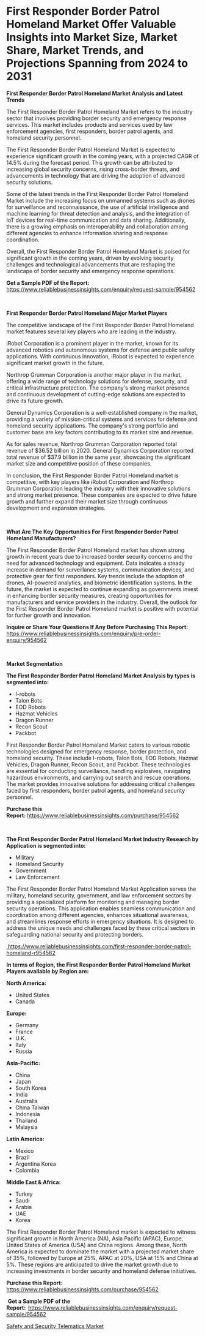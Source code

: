 <p><h1>First Responder Border Patrol Homeland Market Offer Valuable Insights into Market Size, Market Share, Market Trends, and Projections Spanning from 2024 to 2031</h1></p><p><strong>First Responder Border Patrol Homeland Market Analysis and Latest Trends</strong></p>
<p><p>The First Responder Border Patrol Homeland Market refers to the industry sector that involves providing border security and emergency response services. This market includes products and services used by law enforcement agencies, first responders, border patrol agents, and homeland security personnel.</p><p>The First Responder Border Patrol Homeland Market is expected to experience significant growth in the coming years, with a projected CAGR of 14.5% during the forecast period. This growth can be attributed to increasing global security concerns, rising cross-border threats, and advancements in technology that are driving the adoption of advanced security solutions.</p><p>Some of the latest trends in the First Responder Border Patrol Homeland Market include the increasing focus on unmanned systems such as drones for surveillance and reconnaissance, the use of artificial intelligence and machine learning for threat detection and analysis, and the integration of IoT devices for real-time communication and data sharing. Additionally, there is a growing emphasis on interoperability and collaboration among different agencies to enhance information sharing and response coordination.</p><p>Overall, the First Responder Border Patrol Homeland Market is poised for significant growth in the coming years, driven by evolving security challenges and technological advancements that are reshaping the landscape of border security and emergency response operations.</p></p>
<p><strong>Get a Sample PDF of the Report:&nbsp;</strong> <a href="https://www.reliablebusinessinsights.com/enquiry/request-sample/954562">https://www.reliablebusinessinsights.com/enquiry/request-sample/954562</a></p>
<p>&nbsp;</p>
<p><strong>First Responder Border Patrol Homeland Major Market Players</strong></p>
<p><p>The competitive landscape of the First Responder Border Patrol Homeland market features several key players who are leading in the industry. </p><p>iRobot Corporation is a prominent player in the market, known for its advanced robotics and autonomous systems for defense and public safety applications. With continuous innovation, iRobot is expected to experience significant market growth in the future. </p><p>Northrop Grumman Corporation is another major player in the market, offering a wide range of technology solutions for defense, security, and critical infrastructure protection. The company's strong market presence and continuous development of cutting-edge solutions are expected to drive its future growth.</p><p>General Dynamics Corporation is a well-established company in the market, providing a variety of mission-critical systems and services for defense and homeland security applications. The company's strong portfolio and customer base are key factors contributing to its market size and revenue.</p><p>As for sales revenue, Northrop Grumman Corporation reported total revenue of $36.52 billion in 2020. General Dynamics Corporation reported total revenue of $37.9 billion in the same year, showcasing the significant market size and competitive position of these companies.</p><p>In conclusion, the First Responder Border Patrol Homeland market is competitive, with key players like iRobot Corporation and Northrop Grumman Corporation leading the industry with their innovative solutions and strong market presence. These companies are expected to drive future growth and further expand their market size through continuous development and expansion strategies.</p></p>
<p>&nbsp;</p>
<p><strong>What Are The Key Opportunities For First Responder Border Patrol Homeland Manufacturers?</strong></p>
<p><p>The First Responder Border Patrol Homeland market has shown strong growth in recent years due to increased border security concerns and the need for advanced technology and equipment. Data indicates a steady increase in demand for surveillance systems, communication devices, and protective gear for first responders. Key trends include the adoption of drones, AI-powered analytics, and biometric identification systems. In the future, the market is expected to continue expanding as governments invest in enhancing border security measures, creating opportunities for manufacturers and service providers in the industry. Overall, the outlook for the First Responder Border Patrol Homeland market is positive with potential for further growth and innovation.</p></p>
<p><strong>Inquire or Share Your Questions If Any Before Purchasing This Report:</strong> <a href="https://www.reliablebusinessinsights.com/enquiry/pre-order-enquiry/954562">https://www.reliablebusinessinsights.com/enquiry/pre-order-enquiry/954562</a></p>
<p>&nbsp;</p>
<p><strong>Market Segmentation</strong></p>
<p><strong>The First Responder Border Patrol Homeland Market Analysis by types is segmented into:</strong></p>
<p><ul><li>I-robots</li><li>Talon Bots</li><li>EOD Robots</li><li>Hazmat Vehicles</li><li>Dragon Runner</li><li>Recon Scout</li><li>Packbot</li></ul></p>
<p><p>First Responder Border Patrol Homeland Market caters to various robotic technologies designed for emergency response, border protection, and homeland security. These include I-robots, Talon Bots, EOD Robots, Hazmat Vehicles, Dragon Runner, Recon Scout, and Packbot. These technologies are essential for conducting surveillance, handling explosives, navigating hazardous environments, and carrying out search and rescue operations. The market provides innovative solutions for addressing critical challenges faced by first responders, border patrol agents, and homeland security personnel.</p></p>
<p><strong>Purchase this Report:&nbsp;</strong><a href="https://www.reliablebusinessinsights.com/purchase/954562">https://www.reliablebusinessinsights.com/purchase/954562</a></p>
<p>&nbsp;</p>
<p><strong>The First Responder Border Patrol Homeland Market Industry Research by Application is segmented into:</strong></p>
<p><ul><li>Military</li><li>Homeland Security</li><li>Government</li><li>Law Enforcement</li></ul></p>
<p><p>The First Responder Border Patrol Homeland Market Application serves the military, homeland security, government, and law enforcement sectors by providing a specialized platform for monitoring and managing border security operations. This application enables seamless communication and coordination among different agencies, enhances situational awareness, and streamlines response efforts in emergency situations. It is designed to address the unique needs and challenges faced by these critical sectors in safeguarding national security and protecting borders.</p></p>
<p><a href="https://www.reliablebusinessinsights.com/first-responder-border-patrol-homeland-r954562">&nbsp;https://www.reliablebusinessinsights.com/first-responder-border-patrol-homeland-r954562</a></p>
<p><strong>In terms of Region, the First Responder Border Patrol Homeland Market Players available by Region are:</strong></p>
<p>
    <p> <strong> North America: </strong>
        <ul>
            <li>United States</li>
            <li>Canada</li>
        </ul>
        </p> 
    <p> <strong> Europe: </strong>
        <ul>
            <li>Germany</li>
            <li>France</li>
            <li>U.K.</li>
            <li>Italy</li>
            <li>Russia</li>
        </ul>
        </p> 
    <p> <strong> Asia-Pacific: </strong>
        <ul>
            <li>China</li>
            <li>Japan</li>
            <li>South Korea</li>
            <li>India</li>
            <li>Australia</li>
            <li>China Taiwan</li>
            <li>Indonesia</li>
            <li>Thailand</li>
            <li>Malaysia</li>
        </ul>
        </p> 
    <p> <strong> Latin America: </strong>
        <ul>
            <li>Mexico</li>
            <li>Brazil</li>
            <li>Argentina Korea</li>
            <li>Colombia</li>
        </ul>
        </p> 
    <p> <strong> Middle East & Africa: </strong>
        <ul>
            <li>Turkey</li>
            <li>Saudi</li>
            <li>Arabia</li>
            <li>UAE</li>
            <li>Korea</li>
        </ul>
    </p>
    </p>
<p><p>The First Responder Border Patrol Homeland market is expected to witness significant growth in North America (NA), Asia Pacific (APAC), Europe, United States of America (USA) and China regions. Among these, North America is expected to dominate the market with a projected market share of 35%, followed by Europe at 25%, APAC at 20%, USA at 15% and China at 5%. These regions are anticipated to drive the market growth due to increasing investments in border security and homeland defense initiatives.</p></p>
<p><strong>Purchase this Report: </strong><a href="https://www.reliablebusinessinsights.com/purchase/954562">https://www.reliablebusinessinsights.com/purchase/954562</a></p>
<p>&nbsp;<strong>Get a Sample PDF of the Report:&nbsp;&nbsp;</strong><a href="https://www.reliablebusinessinsights.com/enquiry/request-sample/954562">https://www.reliablebusinessinsights.com/enquiry/request-sample/954562</a></p>
<p><strong></strong></p>
<p><p><a href="https://github.com/yadanielu/Market-Research-Report-List-2/blob/main/safety-and-security-telematics-market.md">Safety and Security Telematics Market</a></p></p>